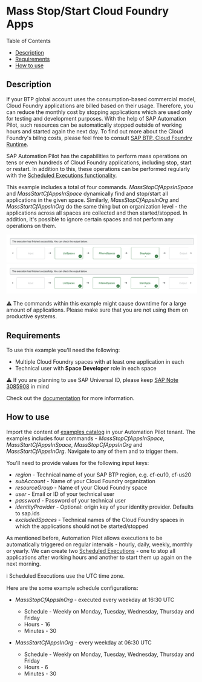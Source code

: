 # Mass Stop/Start Cloud Foundry Apps

Table of Contents

* [Description](#description)
* [Requirements](#requirements)
* [How to use](#how-to-use)

## Description

If your BTP global account uses the consumption-based commercial model, Cloud Foundry applications are billed based on their usage. Therefore, you can reduce the monthly cost by stopping applications which are used only for testing and development purposes. With the help of SAP Automation Pilot, such resources can be automatically stopped outside of working hours and started again the next day. To find out more about the Cloud Foundry's billng costs, please feel free to consult [SAP BTP, Cloud Foundry Runtime](https://discovery-center.cloud.sap/serviceCatalog/cloud-foundry-runtime?tab=service_plan&region=all&commercialModel=cpea).

SAP Automation Pilot has the capabilities to perform mass operations on tens or even hundreds of Cloud Foundry applications, including stop, start or restart. In addition to this, these operations can be performed regularly with the [Scheduled Executions functionality](https://help.sap.com/docs/AUTOMATION_PILOT/de3900c419f5492a8802274c17e07049/96863a2380d24ba4bab0145bbd78e411.html).

This example includes a total of four commands. *MassStopCfAppsInSpace* and *MassStartCfAppsInSpace* dynamically find and stop/start all applications in the given space. Similarly, *MassStopCfAppsInOrg* and *MassStartCfAppsInOrg* do the same thing but on organization level - the applications across all spaces are collected and then started/stopped. In addition, it's possible to ignore certain spaces and not perform any operations on them.

![Mass Stop Apps in Org](./assets/mass-stop-org.png)
![Mass Start Apps in Org](./assets/mass-start-org.png)

:warning: The commands within this example might cause downtime for a large amount of applications. Please make sure that you are not using them on productive systems.

## Requirements

To use this example you'll need the following:

* Multiple Cloud Foundry spaces with at least one application in each
* Technical user with **Space Developer** role in each space

:warning: If you are planning to use SAP Universal ID, please keep [SAP Note 3085908](https://launchpad.support.sap.com/#/notes/3085908) in mind

Check out the [documentation](https://help.sap.com/docs/btp/sap-business-technology-platform/administration-and-operations-in-cloud-foundry-environment) for more information.

## How to use

Import the content of [examples catalog](catalog.json) in your Automation Pilot tenant.
The examples includes four commands - *MassStopCfAppsInSpace*, *MassStartCfAppsInSpace*, *MassStopCfAppsInOrg* and *MassStartCfAppsInOrg*. Navigate to any of them and to trigger them.

You'll need to provide values for the following input keys:

* *region* - Technical name of your SAP BTP region, e.g. cf-eu10, cf-us20
* *subAccount* - Name of your Cloud Foundry organization
* *resourceGroup* - Name of your Cloud Foundry space
* *user* - Email or ID of your technical user
* *password* - Password of your technical user
* *identityProvider* - Optional: origin key of your identity provider. Defaults to sap.ids
* *excludedSpaces* - Technical names of the Cloud Foundry spaces in which the applications should not be started/stopped

As mentioned before, Automation Pilot allows executions to be automatically triggered on regular intervals - hourly, daily, weekly, monthly or yearly. We can create two [Scheduled Executions](https://help.sap.com/docs/AUTOMATION_PILOT/de3900c419f5492a8802274c17e07049/96863a2380d24ba4bab0145bbd78e411.html) - one to stop all applications after working hours and another to start them up again on the next morning.

:information_source: Scheduled Executions use the UTC time zone.

Here are the some example schedule configurations:

* *MassStopCfAppsInOrg* - executed every weekday at 16:30 UTC
  * Schedule - Weekly on Monday, Tuesday, Wednesday, Thursday and Friday
  * Hours - 16
  * Minutes - 30

* *MassStartCfAppsInOrg* - every weekday at 06:30 UTC
  * Schedule - Weekly on Monday, Tuesday, Wednesday, Thursday and Friday
  * Hours - 6
  * Minutes - 30
